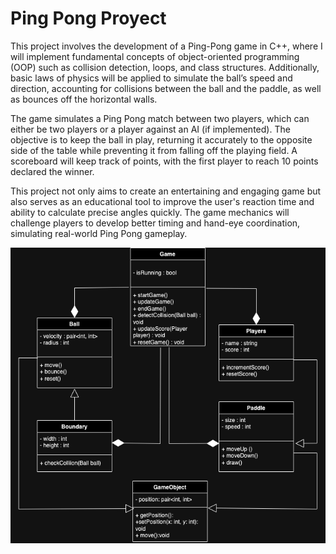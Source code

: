 # Ping Pong Proyect

This project involves the development of a Ping-Pong game in C++, where I will implement fundamental concepts of object-oriented programming (OOP) such as collision detection, loops, and class structures. Additionally, basic laws of physics will be applied to simulate the ball’s speed and direction, accounting for collisions between the ball and the paddle, as well as bounces off the horizontal walls.

The game simulates a Ping Pong match between two players, which can either be two players or a player against an AI (if implemented). The objective is to keep the ball in play, returning it accurately to the opposite side of the table while preventing it from falling off the playing field. A scoreboard will keep track of points, with the first player to reach 10 points declared the winner.

This project not only aims to create an entertaining and engaging game but also serves as an educational tool to improve the user's reaction time and ability to calculate precise angles quickly. The game mechanics will challenge players to develop better timing and hand-eye coordination, simulating real-world Ping Pong gameplay.




![Diagrama de classes](pingpong.drawio(2).png)

